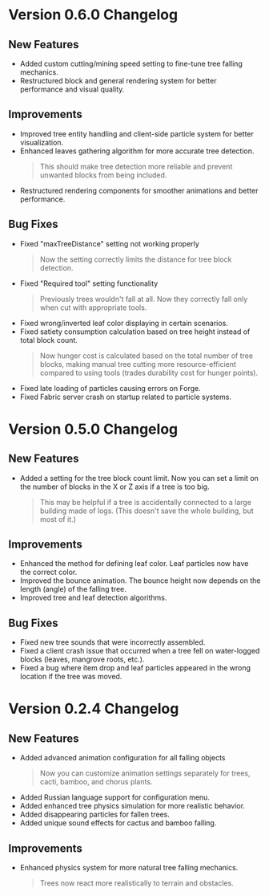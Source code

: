 # Version 0.6.0 Changelog
## New Features
- Added custom cutting/mining speed setting to fine-tune tree falling mechanics.
- Restructured block and general rendering system for better performance and visual quality.

## Improvements
- Improved tree entity handling and client-side particle system for better visualization.
- Enhanced leaves gathering algorithm for more accurate tree detection.
  > This should make tree detection more reliable and prevent unwanted blocks from being included.
- Restructured rendering components for smoother animations and better performance.

## Bug Fixes
- Fixed "maxTreeDistance" setting not working properly
  > Now the setting correctly limits the distance for tree block detection.
- Fixed "Required tool" setting functionality
  > Previously trees wouldn't fall at all. Now they correctly fall only when cut with appropriate tools.
- Fixed wrong/inverted leaf color displaying in certain scenarios.
- Fixed satiety consumption calculation based on tree height instead of total block count.
  > Now hunger cost is calculated based on the total number of tree blocks, making manual tree cutting more resource-efficient compared to using tools (trades durability cost for hunger points).
- Fixed late loading of particles causing errors on Forge.
- Fixed Fabric server crash on startup related to particle systems.

# Version 0.5.0 Changelog

## New Features
- Added a setting for the tree block count limit. Now you can set a limit on the number of blocks in the X or Z axis if a tree is too big.
  > This may be helpful if a tree is accidentally connected to a large building made of logs. (This doesn't save the whole building, but most of it.)

## Improvements
- Enhanced the method for defining leaf color. Leaf particles now have the correct color.
- Improved the bounce animation. The bounce height now depends on the length (angle) of the falling tree.
- Improved tree and leaf detection algorithms.

## Bug Fixes
- Fixed new tree sounds that were incorrectly assembled.
- Fixed a client crash issue that occurred when a tree fell on water-logged blocks (leaves, mangrove roots, etc.).
- Fixed a bug where item drop and leaf particles appeared in the wrong location if the tree was moved.

# Version 0.2.4 Changelog
## New Features
- Added advanced animation configuration for all falling objects
  > Now you can customize animation settings separately for trees, cacti, bamboo, and chorus plants.
- Added Russian language support for configuration menu.
- Added enhanced tree physics simulation for more realistic behavior.
- Added disappearing particles for fallen trees.
- Added unique sound effects for cactus and bamboo falling.

## Improvements
- Enhanced physics system for more natural tree falling mechanics.
  > Trees now react more realistically to terrain and obstacles.
